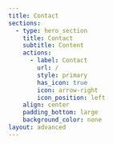```yaml
---
title: Contact
sections:
  - type: hero_section
    title: Contact
    subtitle: Content
    actions:
      - label: Contact
        url: /
        style: primary
        has_icon: true
        icon: arrow-right
        icon_position: left
    align: center
    padding_bottom: large
    background_color: none
layout: advanced
---
```

